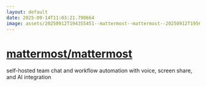 ```yaml
---
layout: default
date: 2025-09-14T11:03:21.790664
image: assets/20250912T194355451--mattermost--mattermost--20250912T195626524--cropped.png
---
```


# [mattermost/mattermost](https://github.com/mattermost/mattermost)

self-hosted team chat and workflow automation with voice, screen share, and AI integration
